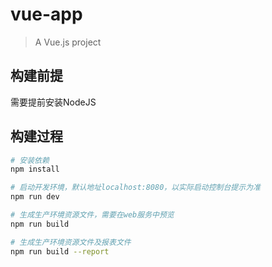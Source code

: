 # vue-app

> A Vue.js project
## 构建前提
需要提前安装NodeJS

## 构建过程

``` bash
# 安装依赖
npm install

# 启动开发环境，默认地址localhost:8080，以实际启动控制台提示为准
npm run dev

# 生成生产环境资源文件，需要在web服务中预览
npm run build

# 生成生产环境资源文件及报表文件
npm run build --report
```